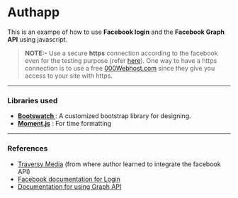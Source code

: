 # Authapp

This is an exampe of how to use **Facebook login** and the **Facebook Graph API** using javascript.

> <b>NOTE:-</b>
> Use a secure **https** connection according to the facebook even for the testing purpose (refer <a href="https://developers.facebook.com/blog/post/2018/06/08/enforce-https-facebook-login/">here</a>).
> One way to have a https connection is to use a free <a href="https://000webhost.com">000Webhost.com</a> since they give you access to your site with https.

<hr>

<h3>Libraries used </h3>

<ul>

<li><b><a href="https://bootswatch.com">Bootswatch </a></b> : A customized bootstrap library for designing. </li>

<li><b><a href="https://momentjs.com">Moment.js</a></b> : For time formatting</li>

</ul>

<hr>

<h3>References</h3>
<ul>
<li><a href="https://www.youtube.com/watch?v=gXux8b3wcYw&t=6s">Traversy Media</a> (from where author learned to integrate the facebook API)</li>
<li><a href="https://developers.facebook.com/docs/facebook-login/web/">Facebook documentation for Login</a></li> 
<li><a href="https://developers.facebook.com/docs/graph-api/using-graph-api/">Documentation for using Graph API</a></li> 
</ul>
